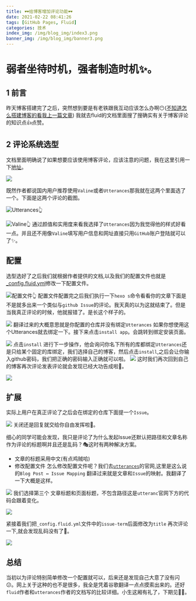 ```yaml
---
title: 🕶给博客增加评论功能🕶
date: 2021-02-22 08:41:26
tags: [GitHub Pages, Fluid]
categories: 技术
index_img: /img/blog_img/index3.png
banner_img: /img/blog_img/banner3.png
---
```

# 弱者坐待时机，强者制造时机✨。

## 1 前言

  昨天博客搭建完了之后，突然想到要是有老铁跟我互动应该怎么办啊😶([不知道怎么搭建博客的看我上一篇文章](https://drinkwd.github.io/2021/02/20/%E6%89%8B%E6%8A%8A%E6%89%8B%E6%95%99%E4%BD%A0%E6%80%8E%E4%B9%88%E6%90%AD%E5%BB%BA%E4%B8%80%E4%B8%AA%E5%8D%9A%E5%AE%A2/))
我就去fluid的文档里面搜了搜确实有关于博客评论的知识点👍点赞。

## 2 评论系统选型

文档里面明确说了如果想要应该使用博客评论，应该注意的问题，我在这里引用一下[地址](https://hexo.fluid-dev.com/docs/guide/#%E8%AF%84%E8%AE%BA)。

![](https://static01.imgkr.com/temp/22d9b09df5ed44a59155150381d8223a.png)

既然作者都说国内用户推荐使用`Valine`或者`Utterances`那我就在这两个里面选了一个。下面是这两个评论的截图。

![Utterances👆](https://static01.imgkr.com/temp/8cb587e783434d7f9c7620ea95c9f2a8.png)

![Valine👆](https://static01.imgkr.com/temp/b9dc2a2b8b5244cea23b2a4f50942201.png)
通过颜值和实用度来看我选择了`Utterances`因为我觉得他的样式好看一点。并且还不用像`Valine`填写用户信息和网址直接只用`GitHub`账户登陆就可以了✨。

## 配置
选型选好了之后我们就根据作者提供的文档,以及我们的配置文件也就是[_config.fluid.yml](https://github.com/fluid-dev/hexo-theme-fluid/blob/master/_config.yml)修改一下配置文件。

![配置文件👆](https://static01.imgkr.com/temp/f6d86c26efeb49d2b90793427edfdd72.png)
配置文件配置完之后我们执行一下`hexo s`命令看看你的文章下面是不是就多出来一个类似与`github Issue`的评论。我天真的以为这就结束了。但是当我真正评论的时候，他就报错了。是长这个样子的。



![](https://static01.imgkr.com/temp/e9755f51d6df41569bb895d83784e460.png)
翻译过来的大概意思就是你配置的仓库并没有绑定`Utterances` 如果你想使用这个Utterances就去绑定一下。接下来点击`install app`。会跳转到绑定安装页面。


![](https://static01.imgkr.com/temp/758ab6cdb1eb46f6a3d7b07f71a3b045.png)
点击`install` 进行下一步操作，他会询问你名下所有的库都绑定`Utterances`还是只给某个固定的库绑定，我们选择自己的博客，然后点击`install`,之后会让你输入github密码，我们把正确的密码输入正确就可以啦。
![](https://static01.imgkr.com/temp/4dc7cad5457541b0a02cb0e33b801290.png)
这时我们再次回到自己的博客再次评论发表评论就会发现已经大功告成啦🎁。

![](https://static01.imgkr.com/temp/c33d704a3572435f8c198c11b232c352.png)

## 扩展
实际上用户在真正评论了之后会在绑定的仓库下面提一个`Issue`。

![](https://static01.imgkr.com/temp/dbd93eede76b41b79145911c2c7ef23c.png)
关闭还是回复就交给你自由发挥啦🎁。

细心的同学可能会发现，我只是评论了为什么发起Issue还默认把路径和文章名称作为评论的标题啊并且还是乱码？🎭这时有两种解决方案。

- 文章的标题采用中文(有点鸡贼哈)
- 修改配置文件 
怎么修改配置文件呢？我们去[`utterances`](https://utteranc.es)的官网,这里是这么说的`Blog Post ↔️ Issue Mapping` 翻译过来就是文章和`Issue`的映射。我翻译了一下大概是这样。

![](https://static01.imgkr.com/temp/3a37787208884086a12d4d3e07955bfb.png)
我们选择第三个 文章标题和页面标题，不包含路径这是`utteranc`官网下方的代码会跟着变化。

![](https://static01.imgkr.com/temp/cacb14902c074f42b6530233faf8fac6.png)

紧接着我们把`_config.fluid.yml`文件中的`issue-term`后面修改为`title` 再次评论一下,就会发现乱码没有了🎉。


![](https://static01.imgkr.com/temp/065e8f02639749a0a42964f5eceabb6d.png)

## 总结

当初以为评论特别简单修改一个配置就可以，后来还是发现自己大意了没有闪😕。网上关于这种的也不是很多，我全是凭着谷歌翻译一点点摸索出来的。还好`fluid`作者和`utterances`作者的文档写的比较详细。小生这厢有礼了，下期见🏃‍♂️。

